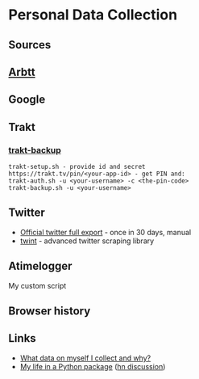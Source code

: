 # Personal Data Collection

## Sources

## [Arbtt](https://arbtt.nomeata.de/)



## Google

## Trakt

### [trakt-backup](https://github.com/mstarzinger/trakt-backup)
```
trakt-setup.sh - provide id and secret
https://trakt.tv/pin/<your-app-id> - get PIN and:
trakt-auth.sh -u <your-username> -c <the-pin-code>
trakt-backup.sh -u <your-username>
```

## Twitter

* [Official twitter full export](https://help.twitter.com/en/managing-your-account/how-to-download-your-twitter-archive) - once in 30 days, manual
* [twint](https://github.com/twintproject/twint) - advanced twitter scraping library 

## Atimelogger

My custom script

## Browser history

## Links

* [What data on myself I collect and why?](https://beepb00p.xyz/my-data.html)
* [My life in a Python package](https://beepb00p.xyz/hpi.html) ([hn discussion](https://news.ycombinator.com/item?id=23101869)) 

